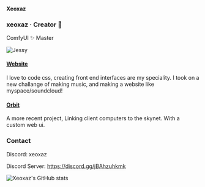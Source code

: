 #### Xeoxaz
### xeoxaz · Creator 🌌

ComfyUI ✨ Master

![Jessy](https://i.imgur.com/ry1kjJT.png)

#### [Website](https://xeoxaz.com/)
I love to code css, creating front end interfaces are my speciality.
I took on a new challange of making music, and making a website like myspace/soundcloud!

#### [Orbit](https://github.com/xeoxaz/Orbit_Server)
A more recent project, Linking client computers to the skynet.
With a custom web ui.

### Contact
Discord: xeoxaz

Discord Server: https://discord.gg/jBAhzuhkmk

![Xeoxaz's GitHub stats](https://github-readme-stats.vercel.app/api?username=xeoxaz&theme=tokyonight&show_icons=true)
